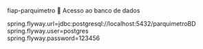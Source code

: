 fiap-parquimetro
📖 Acesso ao banco de dados

spring.flyway.url=jdbc:postgresql://localhost:5432/parquimetroBD  
spring.flyway.user=postgres  
spring.flyway.password=123456  
 
